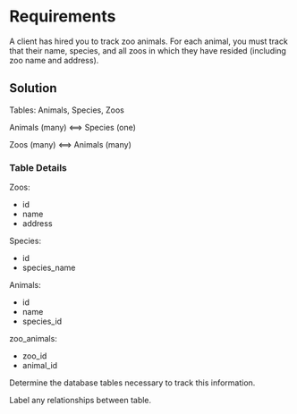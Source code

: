 # Requirements

A client has hired you to track zoo animals.
For each animal, you must track that their name, species, and all zoos in which they have resided (including zoo name and address).

## Solution

Tables: Animals, Species, Zoos

Animals (many) <==> Species (one)

Zoos (many) <==> Animals (many)

### Table Details

Zoos:
- id
- name
- address

Species:
- id
- species_name

Animals:
- id
- name
- species_id

zoo_animals:
- zoo_id
- animal_id

Determine the database tables necessary to track this information.

Label any relationships between table.
